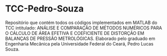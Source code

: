 # TCC-Pedro-Souza
Repositório que contém todos os códigos implementados em MATLAB do TCC intitulado: ANÁLISE E COMPARAÇÃO DE MÉTODOS NUMÉRICOS PARA O CÁLCULO DE ÁREA EFETIVA E COEFICIENTE DE DISTORÇÃO EM BALANÇAS DE PRESSÃO METROLÓGICAS. Elaborado pelo graduado em Engenharia Mecânica pela Universidade Federal do Ceará, Pedro Lucas Souza.
